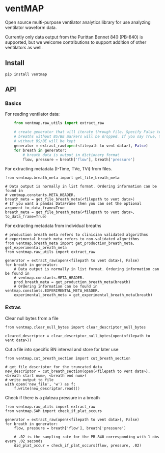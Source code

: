 # ventMAP
Open source multi-purpose ventilator analytics library for use analyzing ventilator waveform data.

Currently only data output from the Purittan Bennet 840 (PB-840) is supported, but we welcome
contributions to support addition of other ventilators as well.

## Install

    pip install ventmap

## API

### Basics
For reading ventilator data:

```python
    from ventmap.raw_utils import extract_raw

    # create generator that will iterate through file. Specify False to ensure that
    # breaths without BS/BE markers will be dropped. If you say True, then breaths
    # without BS/BE will be kept
    generator = extract_raw(open(<filepath to vent data>), False)
    for breath in generator:
        # breath data is output in dictionary format
        flow, pressure = breath['flow'], breath['pressure']
```

For extracting metadata (I-Time, TVe, TVi) from files.

    from ventmap.breath_meta import get_file_breath_meta

    # Data output is normally in list format. Ordering information can be found in
    # ventmap.constants.META_HEADER.
    breath_meta = get_file_breath_meta(<filepath to vent data>)
    # If you want a pandas DataFrame then you can set the optional argument to_data_frame=True
    breath_meta = get_file_breath_meta(<filepath to vent data>, to_data_frame=True)


For extracting metadata from individual breaths

    # production breath meta refers to clinician validated algorithms
    # experimental breath meta refers to non-validated algorithms
    from ventmap.breath_meta import get_production_breath_meta, get_experimental_breath_meta
    from ventmap.raw_utils import extract_raw

    generator = extract_raw(open(<filepath to vent data>), False)
    for breath in generator:
        # Data output is normally in list format. Ordering information can be found in
        # ventmap.constants.META_HEADER.
        prod_breath_meta = get_production_breath_meta(breath)
        # Ordering information can be found in ventmap.constants.EXPERIMENTAL_META_HEADER.
        experimental_breath_meta = get_experimental_breath_meta(breath)

### Extras

Clear null bytes from a file

    from ventmap.clear_null_bytes import clear_descriptor_null_bytes

    cleared_descriptor = clear_descriptor_null_bytes(open(<filepath to vent data>))

Cut a file into specific BN interval and store for later use

    from ventmap.cut_breath_section import cut_breath_section

    # get file descriptor for the truncated data
    new_descriptor = cut_breath_section(open(<filepath to vent data>), <breath start num>, <breath end num>)
    # write output to file
    with open('new_file', 'w') as f:
        f.write(new_descriptor.read())

Check if there is a plateau pressure in a breath


    from ventmap.raw_utils import extract_raw
    from ventmap.SAM import check_if_plat_occurs

    generator = extract_raw(open(<filepath to vent data>), False)
    for breath in generator:
        flow, pressure = breath['flow'], breath['pressure']

        # .02 is the sampling rate for the PB-840 corresponding with 1 obs every .02 seconds
        did_plat_occur = check_if_plat_occurs(flow, pressure, .02)
